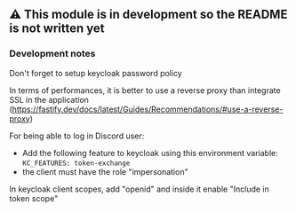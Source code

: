## ⚠️ This module is in development so the README is not written yet

### Development notes

Don't forget to setup keycloak password policy

In terms of performances, it is better to use a reverse proxy than integrate SSL in the application (https://fastify.dev/docs/latest/Guides/Recommendations/#use-a-reverse-proxy)

For being able to log in Discord user:
- Add the following feature to keycloak using this environment variable: `KC_FEATURES: token-exchange`
- the client must have the role "impersonation"

In keycloak client scopes, add "openid" and inside it enable "Include in token scope"
